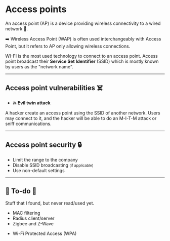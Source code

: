 # Access points

<div class="row row-cols-lg-2"><div>

An access point (AP) is a device providing wireless connectivity to a wired network 📶.

➡️ Wireless Access Point (WAP) is often used interchangeably with Access Point, but it refers to AP only allowing wireless connections.
</div><div>

WI-FI is the most used technology to connect to an access point. Access point broadcast their **Service Set Identifier** (SSID) which is mostly known by users as the "network name".
</div></div>

<hr class="sep-both">

## Access point vulnerabilities ☠️

<div class="row row-cols-lg-2"><div>

* **💥 Evil twin attack**

A hacker create an access point using the SSID of another network. Users may connect to it, and the hacker will be able to do an M-I-T-M attack or sniff communications.
</div><div>
</div></div>

<hr class="sep-both">

## Access point security 🔒

<div class="row row-cols-lg-2"><div>

* Limit the range to the company
* Disable SSID broadcasting <small>(if applicable)</small>
* Use non-default settings
</div><div>

</div></div>

<hr class="sep-both">

## 👻 To-do 👻

Stuff that I found, but never read/used yet.

<div class="row row-cols-lg-2"><div>

* MAC filtering
* Radius client/server
* Zigbee and Z-Wave
</div><div>

* Wi-Fi Protected Access (WPA)
</div></div>